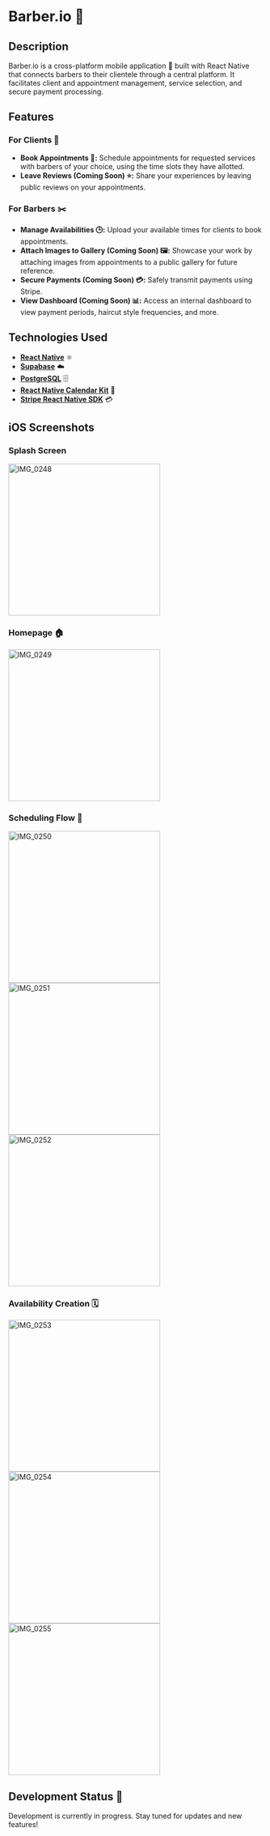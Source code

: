# Barber.io 💈

## Description

Barber.io is a cross-platform mobile application 📱 built with React Native that connects barbers to their clientele through a central platform. It facilitates client and appointment management, service selection, and secure payment processing.

## Features

### For Clients 👥

- **Book Appointments 📅:** Schedule appointments for requested services with barbers of your choice, using the time slots they have allotted.
- **Leave Reviews (Coming Soon) ⭐:** Share your experiences by leaving public reviews on your appointments.

### For Barbers ✂️

- **Manage Availabilities 🕒:** Upload your available times for clients to book appointments.
- **Attach Images to Gallery (Coming Soon) 🖼️:** Showcase your work by attaching images from appointments to a public gallery for future reference.
- **Secure Payments (Coming Soon) 💳:** Safely transmit payments using Stripe.
- **View Dashboard (Coming Soon) 📊:** Access an internal dashboard to view payment periods, haircut style frequencies, and more.

## Technologies Used

- [**React Native**](https://github.com/facebook/react-native) ⚛️
- [**Supabase**](https://github.com/supabase/supabase) ☁️
- [**PostgreSQL**](https://github.com/postgres/postgres) 🗄️
- [**React Native Calendar Kit**](https://github.com/howljs/react-native-calendar-kit) 📅
- [**Stripe React Native SDK**](https://github.com/stripe/stripe-react-native) 💳

## iOS Screenshots

### Splash Screen
<img src="https://github.com/user-attachments/assets/4b796e27-8a72-4f86-96cc-d8ee57ed1424" alt="IMG_0248" width="300"/>

### Homepage 🏠
<img src="https://github.com/user-attachments/assets/cd5e1beb-d3f4-4d07-901f-5d4f11a84012" alt="IMG_0249" width="300"/>

### Scheduling Flow 🔄

<img src="https://github.com/user-attachments/assets/6b8f86bf-912a-4dd6-b49f-9ae244dae952" alt="IMG_0250" width="300"/>
<img src="https://github.com/user-attachments/assets/4554f776-a3a1-4d0f-9192-62e205aa1daf" alt="IMG_0251" width="300"/>
<img src="https://github.com/user-attachments/assets/e5f4a93b-65b0-42a0-8606-d906b91d7601" alt="IMG_0252" width="300"/>

### Availability Creation 🗓️

<img src="https://github.com/user-attachments/assets/a95bfef6-248c-492b-a215-e696e4f0c8d7" alt="IMG_0253" width="300"/>
<img src="https://github.com/user-attachments/assets/a42f1def-ccf8-417f-b7a2-fd36b63cb141" alt="IMG_0254" width="300"/>
<img src="https://github.com/user-attachments/assets/e4b543c9-e474-4a1b-8480-5c08da8f1a5f" alt="IMG_0255" width="300"/>


## Development Status 🚧

Development is currently in progress. Stay tuned for updates and new features!

